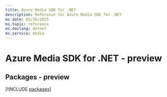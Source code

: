 ```yaml
---
title: Azure Media SDK for .NET
description: Reference for Azure Media SDK for .NET
ms.date: 05/26/2025
ms.topic: reference
ms.devlang: dotnet
ms.service: media
---
```

# Azure Media SDK for .NET - preview
## Packages - preview
[!INCLUDE [packages](media-index.md)]